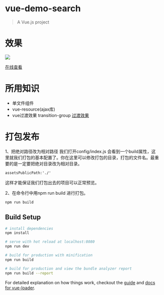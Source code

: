 # vue-demo-search

> A Vue.js project

# 效果
![](http://on891bjlf.bkt.clouddn.com/vue/search.png)

[在线查看]()

# 所用知识
- 单文件组件
- vue-resource(ajax库)
- vue过渡效果 transition-group
[过渡效果](http://osgp88fat.bkt.clouddn.com/index.html)


# 打包发布

1、把绝对路径改为相对路径 我们打开config/index.js 会看到一个build属性，这里就我们打包的基本配置了。你在这里可以修改打包的目录，打包的文件名。最重要的是一定要把绝对目录改为相对目录。
```
assetsPublicPath:'./'

```
这样才能保证我们打包出去的项目可以正常预览。

2、在命令行中用npm run build 进行打包。
```
npm run build

```


## Build Setup

``` bash
# install dependencies
npm install

# serve with hot reload at localhost:8080
npm run dev

# build for production with minification
npm run build

# build for production and view the bundle analyzer report
npm run build --report
```

For detailed explanation on how things work, checkout the [guide](http://vuejs-templates.github.io/webpack/) and [docs for vue-loader](http://vuejs.github.io/vue-loader).
